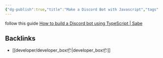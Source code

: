 ```yaml
---
{"dg-publish":true,"title":"Make a Discord Bot with Javascript","tags":["nodejs","typescript","javascript"],"permalink":"/developer/Discord/Discord Bot How To Tut/","dgPassFrontmatter":true}
---
```




follow this guide [How to build a Discord bot using TypeScript | Sabe](https://sabe.io/tutorials/how-to-build-discord-bot-typescript)


## Backlinks
- [[developer/developer_box📦\|developer_box📦]]